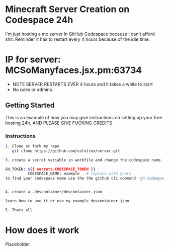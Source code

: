 # Minecraft Server Creation on Codespace 24h 
I'm just hosting a mc server in GitHub Codespace because I can't afford shit. Reminder it has to restart every 4 hours because of the idle time.
# IP for server: MCSoManyfaces.jsx.pm:63734
- NOTE SERVER RESTARTS EVER 4 hours  and it takes a while to start 
- No rules or admins.

<!-- GETTING STARTED -->
## Getting Started

This is an example of how you may give instructions on setting up your free hosting 24h. AND PLEASE GIVE FUCKING CREDITS

### Instructions
```sh
1. Clone or fork my repo
   git clone https://github.com/celvirex/server.git

3. create a secret variable in workfile and change the codespace name.

GH_TOKEN: ${{ secrets.CODESPACE_TOKEN }}
          CODESPACE_NAME: example   # replace with yours
to find your codespace name use the the github cli command 'gh codespace list' to list the codespace name


4. create a .devcontainer/devcontainer.json

learn how to use it or use my example devcontainer.json

5. Thats all
```

# How does it work
Placeholder 
